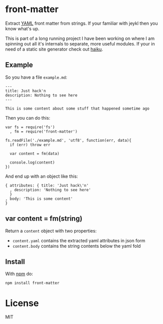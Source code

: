 # front-matter

Extract [YAML][yaml] front matter from strings. If your familiar with
jeykl then you know what's up.

This is part of a long running project I have been working on where I
am spinning out all it's internals to separate, more useful modules.
If your in need of a static site generator check out [haiku][haiku].

## Example

So you have a file `example.md`:

    ---
    title: Just hack'n
    description: Nothing to see here
    ---

    This is some content about some stuff that happened sometime ago

Then you can do this:

    var fs = require('fs')
      , fm = require('front-matter')

    fs.readFile('./example.md', 'utf8', function(err, data){
      if (err) throw err

      var content = fm(data)

      console.log(content)
    })

And end up with an object like this:

    { attributes: { title: 'Just hack\'n'
      , description: 'Nothing to see here'
      }
    , body: 'This is some content'
    }

## var content = fm(string)

Return a `content` object with two properties:

* `content.yaml` contains the extracted yaml attributes in json form
* `content.body` contains the string contents below the yaml fold

## Install

With [npm][npm] do:

    npm install front-matter

# License

MIT

[yaml]: http://en.wikipedia.org/wiki/YAML
[haiku]: http://haiku.io
[npm]: http://npmjs.org